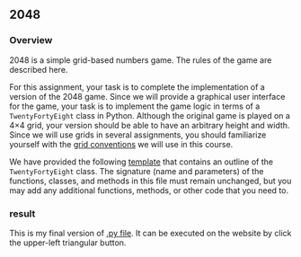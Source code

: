 ## 2048
### Overview
2048 is a simple grid-based numbers game. The rules of the game are described here.

For this assignment, your task is to complete the implementation of a version of the 2048 game. 
Since we will provide a graphical user interface for the game, your task is to implement the game logic in terms of 
a `TwentyFortyEight` class in Python. Although the original game is played on a 4×4 grid, your version should be able 
to have an arbitrary height and width. Since we will use grids in several assignments, you should familiarize yourself 
with the [grid conventions](https://class.coursera.org/principlescomputing1-003/wiki/grids) we will use in this course.

We have provided the following [template](http://www.codeskulptor.org/#poc_2048_template.py) that contains an outline of 
the `TwentyFortyEight` class. The signature (name and parameters) of the functions, classes, and methods in this file 
must remain unchanged, but you may add any additional functions, methods, or other code that you need to.


### result
This is my final version of [.py file](http://www.codeskulptor.org/#user40_wGJcrYILwL_7.py). It can be executed on the website by 
click the upper-left triangular button.

